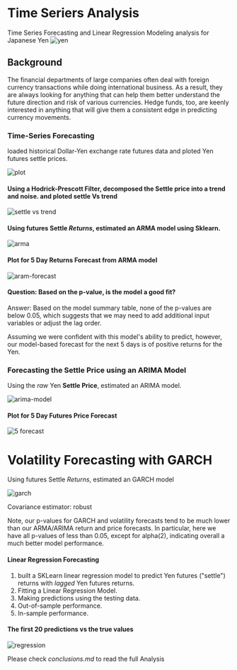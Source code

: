 # Time Seriers Analysis
Time Series Forecasting and Linear Regression Modeling analysis for Japanese Yen
![yen](images/dollar-yen.jpg)


## Background

The financial departments of large companies often deal with foreign currency transactions while doing international business. As a result, they are always looking for anything that can help them better understand the future direction and risk of various currencies. Hedge funds, too, are keenly interested in anything that will give them a consistent edge in predicting currency movements.


### Time-Series Forecasting

loaded historical Dollar-Yen exchange rate futures data and ploted Yen futures settle prices.

![plot](images/yen-futures-settle-prices.png)



#### Using a Hodrick-Prescott Filter, decomposed the Settle price into a trend and noise. and ploted settle Vs trend 

![settle vs trend](images/settle-vs-trend.png)


#### Using futures Settle *Returns*, estimated an ARMA model using Sklearn.

![arma](images/arma-model.png)

#### Plot for 5 Day Returns Forecast from ARMA model

![aram-forecast](images/5-day-return-forecast.png)


#### Question: Based on the p-value, is the model a good fit?


Answer: Based on the model summary table, none of the p-values are below 0.05, which suggests that we may need to add additional input variables or adjust the lag order.

Assuming we were confident with this model's ability to predict, however, our model-based forecast for the next 5 days is of positive returns for the Yen.


### Forecasting the Settle Price using an ARIMA Model

Using the *raw* Yen **Settle Price**, estimated an ARIMA model.

![arima-model](images/arima.png)

#### Plot for 5 Day Futures Price Forecast

![5 forecast](images/5-day-futures-prive-forecast.png)



# Volatility Forecasting with GARCH

Using futures Settle *Returns*, estimated an GARCH model

![garch](images/garch-model.png)



Covariance estimator: robust

Note, our p-values for GARCH and volatility forecasts tend to be much lower than our ARMA/ARIMA return and price forecasts. In particular, here we have all p-values of less than 0.05, except for alpha(2), indicating overall a much better model performance.




#### Linear Regression Forecasting

1. built a SKLearn linear regression model to predict Yen futures ("settle") returns with *lagged* Yen futures returns. 
2. Fitting a Linear Regression Model.
3. Making predictions using the testing data.
4. Out-of-sample performance.
5. In-sample performance.


#### The first 20 predictions vs the true values
![regression](images/reg.png)

Please check *conclusions.md* to read the full Analysis

